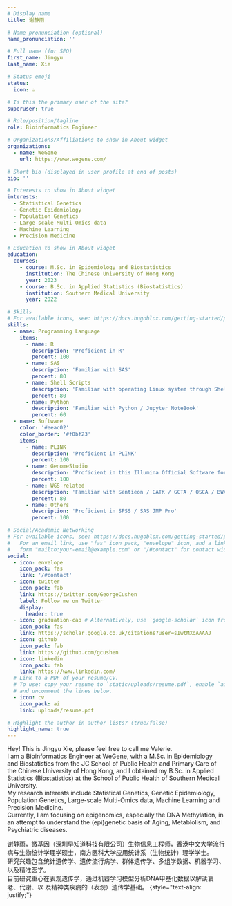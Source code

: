 ```yaml
---
# Display name
title: 谢静雨

# Name pronunciation (optional)
name_pronunciation: ''

# Full name (for SEO)
first_name: Jingyu
last_name: Xie

# Status emoji
status:
  icon: ☕️

# Is this the primary user of the site?
superuser: true

# Role/position/tagline
role: Bioinformatics Engineer

# Organizations/Affiliations to show in About widget
organizations:
  - name: WeGene
    url: https://www.wegene.com/

# Short bio (displayed in user profile at end of posts)
bio: ''

# Interests to show in About widget
interests:
  - Statistical Genetics
  - Genetic Epidemiology
  - Population Genetics
  - Large-scale Multi-Omics data
  - Machine Learning
  - Precision Medicine

# Education to show in About widget
education:
  courses:
    - course: M.Sc. in Epidemiology and Biostatistics
      institution: The Chinese University of Hong Kong
      year: 2023
    - course: B.Sc. in Applied Statistics (Biostatistics)
      institution: Southern Medical University
      year: 2022

# Skills
# For available icons, see: https://docs.hugoblox.com/getting-started/page-builder/#icons
skills:
  - name: Programming Language
    items:
      - name: R
        description: 'Proficient in R'
        percent: 100
      - name: SAS
        description: 'Familiar with SAS'
        percent: 80
      - name: Shell Scripts
        description: 'Familiar with operating Linux system through Shell scripts'
        percent: 80
      - name: Python
        description: 'Familiar with Python / Jupyter NoteBook'
        percent: 60
  - name: Software
    color: '#eeac02'
    color_border: '#f0bf23'
    items:
      - name: PLINK
        description: 'Proficient in PLINK'
        percent: 100
      - name: GenomeStudio
        description: 'Proficient in this Illumina Official Software for Microarray data'
        percent: 100
      - name: WGS-related
        description: 'Familiar with Sentieon / GATK / GCTA / OSCA / BWA / FastQC'
        percent: 80
      - name: Others
        description: 'Proficient in SPSS / SAS JMP Pro'
        percent: 100

# Social/Academic Networking
# For available icons, see: https://docs.hugoblox.com/getting-started/page-builder/#icons
#   For an email link, use "fas" icon pack, "envelope" icon, and a link in the
#   form "mailto:your-email@example.com" or "/#contact" for contact widget.
social:
  - icon: envelope
    icon_pack: fas
    link: '/#contact'
  - icon: twitter
    icon_pack: fab
    link: https://twitter.com/GeorgeCushen
    label: Follow me on Twitter
    display:
      header: true
  - icon: graduation-cap # Alternatively, use `google-scholar` icon from `ai` icon pack
    icon_pack: fas
    link: https://scholar.google.co.uk/citations?user=sIwtMXoAAAAJ
  - icon: github
    icon_pack: fab
    link: https://github.com/gcushen
  - icon: linkedin
    icon_pack: fab
    link: https://www.linkedin.com/
  # Link to a PDF of your resume/CV.
  # To use: copy your resume to `static/uploads/resume.pdf`, enable `ai` icons in `params.yaml`,
  # and uncomment the lines below.
  - icon: cv
    icon_pack: ai
    link: uploads/resume.pdf

# Highlight the author in author lists? (true/false)
highlight_name: true
---
```


Hey! This is Jingyu Xie, please feel free to call me Valerie.<br>
I am a Bioinformatics Engineer at WeGene, with a M.Sc. in Epidemiology and Biostatistics from the JC School of Public Health and Primary Care of the Chinese University of Hong Kong, and I obtained my B.Sc. in Applied Statistics (Biostatistics) at the School of Public Health of Southern Medical University.<br>
My research interests include Statistical Genetics, Genetic Epidemiology, Population Genetics, Large-scale Multi-Omics data, Machine Learning and Precision Medicine.<br>
Currently, I am focusing on epigenomics, especially the DNA Methylation, in an attempt to understand the (epi)genetic basis of Aging, Metablolism, and Psychiatric diseases.

谢静雨，微基因（深圳早知道科技有限公司）生物信息工程师，香港中文大学流行病与生物统计学理学硕士，南方医科大学应用统计系（生物统计）理学学士。<br>
研究兴趣包含统计遗传学、遗传流行病学、群体遗传学、多组学数据、机器学习、以及精准医学。<br>
目前研究重心在表观遗传学，通过机器学习模型分析DNA甲基化数据以解读衰老、代谢、以
及精神类疾病的（表观）遗传学基础。
{style="text-align: justify;"}
